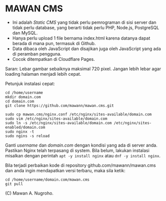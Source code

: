 # MAWAN CMS

* Ini adalah *Static CMS* yang tidak perlu pemrograman di sisi server dan tidak perlu database, yang berarti tidak perlu PHP, Node.js, PostgreSQL dan MySQL.
* Hanya perlu upload 1 file bernama index.html karena datanya dapat berada di mana pun, termasuk di Github.
* Data dibaca oleh JavaScript dan disajikan juga oleh JavaScript yang ada di peramban pengguna.
* Cocok ditempatkan di Cloudflare Pages.

Saran: Lebar gambar sebaiknya maksimal 720 pixel. Jangan lebih lebar agar loading halaman menjadi lebih cepat.

Petunjuk instalasi cepat:
```
cd /home/username
mkdir domain.com
cd domain.com
git clone https://github.com/mawann/mawan.cms.git

sudo cp mawan.cms/nginx.conf /etc/nginx/sites-available/domain.com
sudo vim /etc/nginx/sites-available/domain.com
sudo ln -s /etc/nginx/sites-available/domain.com /etc/nginx/sites-enabled/domain.com
sudo nginx -t
sudo ngins -s reload
```
Ganti *username* dan *domain.com* dengan kondisi yang ada di server anda.  
Pastikan Nginx telah terpasang di system. Bila belum, lakukan instalasi misalkan dengan perintah ```apt -y install nginx``` atau ```dnf -y install nginx```.

Bila terjadi perbaikan kode di repository github.com/mawann/mawan.cms dan anda ingin mendapatkan versi terbaru, maka sila ketik:
```
cd /home/username/domain.com/mawan.cms
git pull
```

(C) Mawan A. Nugroho. 
